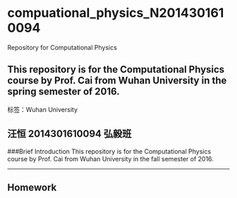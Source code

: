 # compuational_physics_N2014301610094

Repository for Computational Physics

This repository is for the Computational Physics course by Prof. Cai from Wuhan University in the spring semester of 2016. 
---
标签：Wuhan University

**汪恒 2014301610094 弘毅班**
---
###Brief Introduction
This repository is for the Computational Physics course by Prof. Cai from Wuhan University in the fall semester of 2016.

---
**Homework**
---
